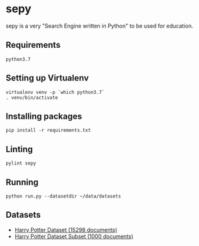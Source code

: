 # sepy

sepy is a very "Search Engine written in Python" to be used for education.

## Requirements

```
python3.7
```

## Setting up Virtualenv

```
virtualenv venv -p `which python3.7`
. venv/bin/activate
```

## Installing packages
```
pip install -r requirements.txt
```

## Linting
```
pylint sepy
```

## Running

```
python run.py --datasetdir ~/data/datasets
```

## Datasets

 - [Harry Potter Dataset (15298 documents)](https://drive.google.com/open?id=1zsAW8PUNVxpZ_F5Yk1zi-AT7cfkG3nkK)
 - [Harry Potter Dataset Subset (1000 documents)](https://drive.google.com/open?id=1ky5RExEjwBdP3NvOvdj2aZTHAANQXhia)
